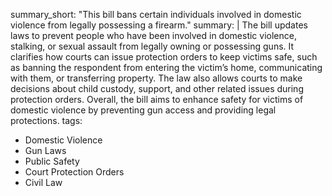 summary_short: "This bill bans certain individuals involved in domestic violence from legally possessing a firearm."
summary: |
  The bill updates laws to prevent people who have been involved in domestic violence, stalking, or sexual assault from legally owning or possessing guns. It clarifies how courts can issue protection orders to keep victims safe, such as banning the respondent from entering the victim’s home, communicating with them, or transferring property. The law also allows courts to make decisions about child custody, support, and other related issues during protection orders. Overall, the bill aims to enhance safety for victims of domestic violence by preventing gun access and providing legal protections.
tags:
  - Domestic Violence
  - Gun Laws
  - Public Safety
  - Court Protection Orders
  - Civil Law
